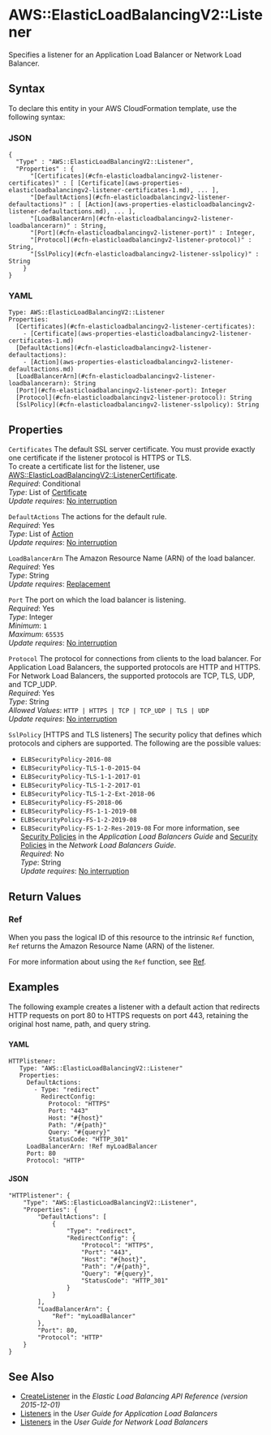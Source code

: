 # AWS::ElasticLoadBalancingV2::Listener<a name="aws-resource-elasticloadbalancingv2-listener"></a>

Specifies a listener for an Application Load Balancer or Network Load Balancer\.

## Syntax<a name="aws-resource-elasticloadbalancingv2-listener-syntax"></a>

To declare this entity in your AWS CloudFormation template, use the following syntax:

### JSON<a name="aws-resource-elasticloadbalancingv2-listener-syntax.json"></a>

```
{
  "Type" : "AWS::ElasticLoadBalancingV2::Listener",
  "Properties" : {
      "[Certificates](#cfn-elasticloadbalancingv2-listener-certificates)" : [ [Certificate](aws-properties-elasticloadbalancingv2-listener-certificates-1.md), ... ],
      "[DefaultActions](#cfn-elasticloadbalancingv2-listener-defaultactions)" : [ [Action](aws-properties-elasticloadbalancingv2-listener-defaultactions.md), ... ],
      "[LoadBalancerArn](#cfn-elasticloadbalancingv2-listener-loadbalancerarn)" : String,
      "[Port](#cfn-elasticloadbalancingv2-listener-port)" : Integer,
      "[Protocol](#cfn-elasticloadbalancingv2-listener-protocol)" : String,
      "[SslPolicy](#cfn-elasticloadbalancingv2-listener-sslpolicy)" : String
    }
}
```

### YAML<a name="aws-resource-elasticloadbalancingv2-listener-syntax.yaml"></a>

```
Type: AWS::ElasticLoadBalancingV2::Listener
Properties: 
  [Certificates](#cfn-elasticloadbalancingv2-listener-certificates): 
    - [Certificate](aws-properties-elasticloadbalancingv2-listener-certificates-1.md)
  [DefaultActions](#cfn-elasticloadbalancingv2-listener-defaultactions): 
    - [Action](aws-properties-elasticloadbalancingv2-listener-defaultactions.md)
  [LoadBalancerArn](#cfn-elasticloadbalancingv2-listener-loadbalancerarn): String
  [Port](#cfn-elasticloadbalancingv2-listener-port): Integer
  [Protocol](#cfn-elasticloadbalancingv2-listener-protocol): String
  [SslPolicy](#cfn-elasticloadbalancingv2-listener-sslpolicy): String
```

## Properties<a name="aws-resource-elasticloadbalancingv2-listener-properties"></a>

`Certificates`  <a name="cfn-elasticloadbalancingv2-listener-certificates"></a>
The default SSL server certificate\. You must provide exactly one certificate if the listener protocol is HTTPS or TLS\.  
To create a certificate list for the listener, use [AWS::ElasticLoadBalancingV2::ListenerCertificate](https://docs.aws.amazon.com/AWSCloudFormation/latest/UserGuide/aws-resource-elasticloadbalancingv2-listenercertificate.html)\.  
*Required*: Conditional  
*Type*: List of [Certificate](aws-properties-elasticloadbalancingv2-listener-certificates-1.md)  
*Update requires*: [No interruption](https://docs.aws.amazon.com/AWSCloudFormation/latest/UserGuide/using-cfn-updating-stacks-update-behaviors.html#update-no-interrupt)

`DefaultActions`  <a name="cfn-elasticloadbalancingv2-listener-defaultactions"></a>
The actions for the default rule\.  
*Required*: Yes  
*Type*: List of [Action](aws-properties-elasticloadbalancingv2-listener-defaultactions.md)  
*Update requires*: [No interruption](https://docs.aws.amazon.com/AWSCloudFormation/latest/UserGuide/using-cfn-updating-stacks-update-behaviors.html#update-no-interrupt)

`LoadBalancerArn`  <a name="cfn-elasticloadbalancingv2-listener-loadbalancerarn"></a>
The Amazon Resource Name \(ARN\) of the load balancer\.  
*Required*: Yes  
*Type*: String  
*Update requires*: [Replacement](https://docs.aws.amazon.com/AWSCloudFormation/latest/UserGuide/using-cfn-updating-stacks-update-behaviors.html#update-replacement)

`Port`  <a name="cfn-elasticloadbalancingv2-listener-port"></a>
The port on which the load balancer is listening\.  
*Required*: Yes  
*Type*: Integer  
*Minimum*: `1`  
*Maximum*: `65535`  
*Update requires*: [No interruption](https://docs.aws.amazon.com/AWSCloudFormation/latest/UserGuide/using-cfn-updating-stacks-update-behaviors.html#update-no-interrupt)

`Protocol`  <a name="cfn-elasticloadbalancingv2-listener-protocol"></a>
The protocol for connections from clients to the load balancer\. For Application Load Balancers, the supported protocols are HTTP and HTTPS\. For Network Load Balancers, the supported protocols are TCP, TLS, UDP, and TCP\_UDP\.  
*Required*: Yes  
*Type*: String  
*Allowed Values*: `HTTP | HTTPS | TCP | TCP_UDP | TLS | UDP`  
*Update requires*: [No interruption](https://docs.aws.amazon.com/AWSCloudFormation/latest/UserGuide/using-cfn-updating-stacks-update-behaviors.html#update-no-interrupt)

`SslPolicy`  <a name="cfn-elasticloadbalancingv2-listener-sslpolicy"></a>
\[HTTPS and TLS listeners\] The security policy that defines which protocols and ciphers are supported\. The following are the possible values:  
+  `ELBSecurityPolicy-2016-08` 
+  `ELBSecurityPolicy-TLS-1-0-2015-04` 
+  `ELBSecurityPolicy-TLS-1-1-2017-01` 
+  `ELBSecurityPolicy-TLS-1-2-2017-01` 
+  `ELBSecurityPolicy-TLS-1-2-Ext-2018-06` 
+  `ELBSecurityPolicy-FS-2018-06` 
+  `ELBSecurityPolicy-FS-1-1-2019-08` 
+  `ELBSecurityPolicy-FS-1-2-2019-08` 
+  `ELBSecurityPolicy-FS-1-2-Res-2019-08` 
For more information, see [Security Policies](https://docs.aws.amazon.com/elasticloadbalancing/latest/application/create-https-listener.html#describe-ssl-policies) in the *Application Load Balancers Guide* and [Security Policies](https://docs.aws.amazon.com/elasticloadbalancing/latest/network/create-tls-listener.html#describe-ssl-policies) in the *Network Load Balancers Guide*\.  
*Required*: No  
*Type*: String  
*Update requires*: [No interruption](https://docs.aws.amazon.com/AWSCloudFormation/latest/UserGuide/using-cfn-updating-stacks-update-behaviors.html#update-no-interrupt)

## Return Values<a name="aws-resource-elasticloadbalancingv2-listener-return-values"></a>

### Ref<a name="aws-resource-elasticloadbalancingv2-listener-return-values-ref"></a>

 When you pass the logical ID of this resource to the intrinsic `Ref` function, `Ref` returns the Amazon Resource Name \(ARN\) of the listener\.

For more information about using the `Ref` function, see [Ref](https://docs.aws.amazon.com/AWSCloudFormation/latest/UserGuide/intrinsic-function-reference-ref.html)\.

## Examples<a name="aws-resource-elasticloadbalancingv2-listener--examples"></a>

The following example creates a listener with a default action that redirects HTTP requests on port 80 to HTTPS requests on port 443, retaining the original host name, path, and query string\.

### <a name="aws-resource-elasticloadbalancingv2-listener--examples--"></a>

#### YAML<a name="aws-resource-elasticloadbalancingv2-listener--examples----yaml"></a>

```
HTTPlistener:
   Type: "AWS::ElasticLoadBalancingV2::Listener"
   Properties:
     DefaultActions:
       - Type: "redirect"
         RedirectConfig:
           Protocol: "HTTPS"
           Port: "443"
           Host: "#{host}"
           Path: "/#{path}"
           Query: "#{query}"
           StatusCode: "HTTP_301"
     LoadBalancerArn: !Ref myLoadBalancer
     Port: 80
     Protocol: "HTTP"
```

#### JSON<a name="aws-resource-elasticloadbalancingv2-listener--examples----json"></a>

```
"HTTPlistener": {
    "Type": "AWS::ElasticLoadBalancingV2::Listener",
    "Properties": {
        "DefaultActions": [
            {
                "Type": "redirect",
                "RedirectConfig": {
                    "Protocol": "HTTPS",
                    "Port": "443",
                    "Host": "#{host}",
                    "Path": "/#{path}",
                    "Query": "#{query}",
                    "StatusCode": "HTTP_301"
                }
            }
        ],
        "LoadBalancerArn": {
            "Ref": "myLoadBalancer"
        },
        "Port": 80,
        "Protocol": "HTTP"
    }
}
```

## See Also<a name="aws-resource-elasticloadbalancingv2-listener--seealso"></a>
+  [CreateListener](https://docs.aws.amazon.com/elasticloadbalancing/latest/APIReference/API_CreateListener.html) in the *Elastic Load Balancing API Reference \(version 2015\-12\-01\)* 
+  [Listeners](https://docs.aws.amazon.com/elasticloadbalancing/latest/application/load-balancer-listeners.html) in the *User Guide for Application Load Balancers* 
+  [Listeners](https://docs.aws.amazon.com/elasticloadbalancing/latest/network/load-balancer-listeners.html) in the *User Guide for Network Load Balancers* 